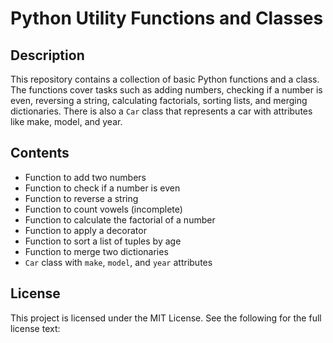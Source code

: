 # Python Utility Functions and Classes

## Description

This repository contains a collection of basic Python functions and a class. The functions cover tasks such as adding numbers, checking if a number is even, reversing a string, calculating factorials, sorting lists, and merging dictionaries. There is also a `Car` class that represents a car with attributes like make, model, and year.

## Contents

- Function to add two numbers
- Function to check if a number is even
- Function to reverse a string
- Function to count vowels (incomplete)
- Function to calculate the factorial of a number
- Function to apply a decorator
- Function to sort a list of tuples by age
- Function to merge two dictionaries
- `Car` class with `make`, `model`, and `year` attributes

## License

This project is licensed under the MIT License. See the following for the full license text:

